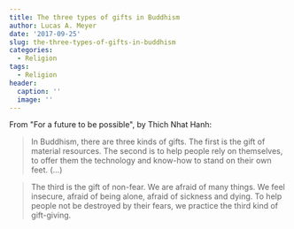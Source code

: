 ```yaml
---
title: The three types of gifts in Buddhism
author: Lucas A. Meyer
date: '2017-09-25'
slug: the-three-types-of-gifts-in-buddhism
categories:
  - Religion
tags:
  - Religion
header:
  caption: ''
  image: ''
---
```


From "For a future to be possible", by Thich Nhat Hanh:

> In Buddhism, there are three kinds of gifts. The first is the gift of material resources. The second is to help people rely on themselves, to offer them the technology and know-how to stand on their own feet. (...) 

> The third is the gift of non-fear. We are afraid of many things. We feel insecure, afraid of being alone, afraid of sickness and dying. To help people not be destroyed by their fears, we practice the third kind of gift-giving.

